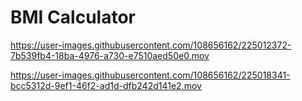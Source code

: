 # BMI Calculator



https://user-images.githubusercontent.com/108656162/225012372-7b539fb4-18ba-4976-a730-e7510aed50e0.mov



https://user-images.githubusercontent.com/108656162/225018341-bcc5312d-9ef1-46f2-ad1d-dfb242d141e2.mov


